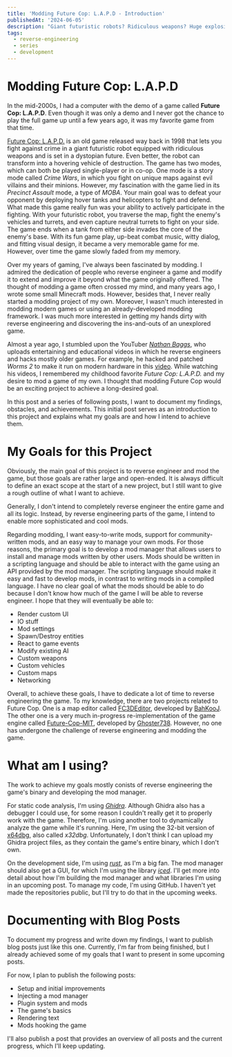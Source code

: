 ```yaml
---
title: 'Modding Future Cop: L.A.P.D - Introduction'
publishedAt: '2024-06-05'
description: "Giant futuristic robots? Ridiculous weapons? Huge explosions? Count me in! Future Cop: L.A.P.D., a game published by EA Redwood Shores back in 1998, promises everything and more. As one of my childhood's favorite games, I've always wanted to revisit this old gem. I have now found an excuse for exactly this. I'm reverse engineering and modding the game. In this post, I introduce, motivate, and set goals for why and how I want to do that."
tags:
  - reverse-engineering
  - series
  - development
---
```


# Modding Future Cop: L.A.P.D

In the mid-2000s, I had a computer with the demo of a game called **Future Cop: L.A.P.D**. Even though it was only a demo and I never got the chance to play the full game up until a few years ago, it was my favorite game from that time.

[Future Cop: L.A.P.D.](https://en.wikipedia.org/wiki/Future_Cop%3A_LAPD) is an old game released way back in 1998 that lets you fight against crime in a giant futuristic robot equipped with ridiculous weapons and is set in a dystopian future. Even better, the robot can transform into a hovering vehicle of destruction. The game has two modes, which can both be played single-player or in co-op. One mode is a story mode called _Crime Wars_, in which you fight on unique maps against evil villains and their minions. However, my fascination with the game lied in its _Precinct Assault_ mode, a type of _MOBA_. Your main goal was to defeat your opponent by deploying hover tanks and helicopters to fight and defend. What made this game really fun was your ability to actively participate in the fighting. With your futuristic robot, you traverse the map, fight the enemy's vehicles and turrets, and even capture neutral turrets to fight on your side. The game ends when a tank from either side invades the core of the enemy's base. With its fun game play, up-beat combat music, witty dialog, and fitting visual design, it became a very memorable game for me. However, over time the game slowly faded from my memory.

Over my years of gaming, I've always been fascinated by modding. I admired the dedication of people who reverse engineer a game and modify it to extend and improve it beyond what the game originally offered. The thought of modding a game often crossed my mind, and many years ago, I wrote some small Minecraft mods. However, besides that, I never really started a modding project of my own. Moreover, I wasn't much interested in modding modern games or using an already-developed modding framework. I was much more interested in getting my hands dirty with reverse engineering and discovering the ins-and-outs of an unexplored game.

Almost a year ago, I stumbled upon the YouTuber [_Nathan Baggs_](https://www.youtube.com/@nathanbaggs), who uploads entertaining and educational videos in which he reverse engineers and hacks mostly older games. For example, he hacked and patched _Worms 2_ to make it run on modern hardware in this [video](https://www.youtube.com/watch?v=eQOOx4mmY6I). While watching his videos, I remembered my childhood favorite _Future Cop: L.A.P.D._ and my desire to mod a game of my own. I thought that modding Future Cop would be an exciting project to achieve a long-desired goal.

In this post and a series of following posts, I want to document my findings, obstacles, and achievements. This initial post serves as an introduction to this project and explains what my goals are and how I intend to achieve them.

# My Goals for this Project

Obviously, the main goal of this project is to reverse engineer and mod the game, but those goals are rather large and open-ended. It is always difficult to define an exact scope at the start of a new project, but I still want to give a rough outline of what I want to achieve.

Generally, I don't intend to completely reverse engineer the entire game and all its logic. Instead, by reverse engineering parts of the game, I intend to enable more sophisticated and cool mods.

Regarding modding, I want easy-to-write mods, support for community-written mods, and an easy way to manage your own mods. For those reasons, the primary goal is to develop a mod manager that allows users to install and manage mods written by other users. Mods should be written in a scripting language and should be able to interact with the game using an API provided by the mod manager. The scripting language should make it easy and fast to develop mods, in contrast to writing mods in a compiled language. I have no clear goal of what the mods should be able to do because I don't know how much of the game I will be able to reverse engineer. I hope that they will eventually be able to:

- Render custom UI
- IO stuff
- Mod settings
- Spawn/Destroy entities
- React to game events
- Modify existing AI
- Custom weapons
- Custom vehicles
- Custom maps
- Networking

Overall, to achieve these goals, I have to dedicate a lot of time to reverse engineering the game. To my knowledge, there are two projects related to Future Cop. One is a map editor called [FC3DEditor](https://github.com/BahKooJ/FC3DEditor), developed by [BahKooJ](https://github.com/BahKooJ). The other one is a very much in-progress re-implementation of the game engine called [Future-Cop-MIT](https://github.com/Ghoster738/Future-Cop-MIT), developed by [Ghoster738](https://github.com/Ghoster738). However, no one has undergone the challenge of reverse engineering and modding the game.

# What am I using?

The work to achieve my goals mostly conists of reverse engineering the game's binary and developing the mod manager.

For static code analysis, I'm using [_Ghidra_](https://ghidra-sre.org/). Although Ghidra also has a debugger I could use, for some reason I couldn't really get it to properly work with the game. Therefore, I'm using another tool to dynamically analyze the game while it's running. Here, I'm using the 32-bit version of [x64dbg](https://x64dbg.com/), also called _x32dbg_. Unfortunately, I don't think I can upload my Ghidra project files, as they contain the game's entire binary, which I don't own.

On the development side, I'm using [_rust_](https://www.rust-lang.org/), as I'm a big fan. The mod manager should also get a GUI, for which I'm using the library [_iced_](https://iced.rs/). I'll get more into detail about how I'm building the mod manager and what libraries I'm using in an upcoming post. To manage my code, I'm using GitHub. I haven't yet made the repositories public, but I'll try to do that in the upcoming weeks.

# Documenting with Blog Posts

To document my progress and write down my findings, I want to publish blog posts just like this one. Currently, I'm far from being finished, but I already achieved some of my goals that I want to present in some upcoming posts.

For now, I plan to publish the following posts:

- Setup and initial improvements
- Injecting a mod manager
- Plugin system and mods
- The game's basics
- Rendering text
- Mods hooking the game

I'll also publish a post that provides an overview of all posts and the current progress, which I'll keep updating.
